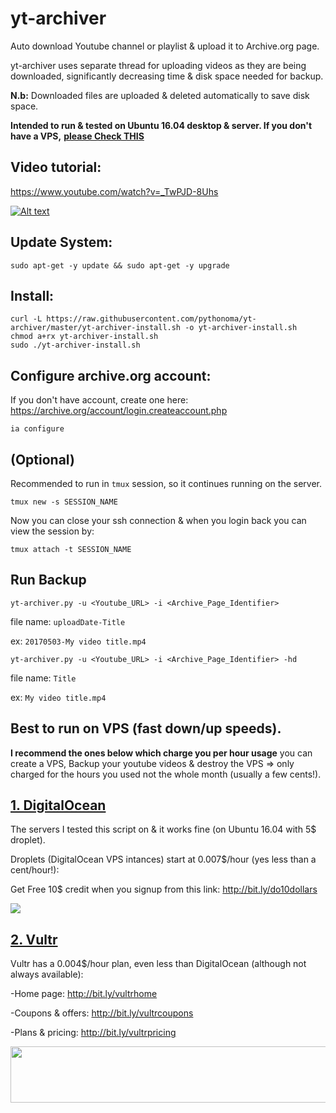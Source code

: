 # yt-archiver

Auto download Youtube channel or playlist & upload it to Archive.org page.

yt-archiver uses separate thread for uploading videos as they are being downloaded, significantly decreasing time & disk space needed for backup.

**N.b:** Downloaded files are uploaded & deleted automatically to save disk space.

**Intended to run & tested on Ubuntu 16.04 desktop & server. If you don't have a VPS,** <a href='#best-to-run-on-vps-fast-downup-speeds'>**please Check THIS**</a>


Video tutorial:
--------------------------------------------------------------------------------

https://www.youtube.com/watch?v=_TwPJD-8Uhs


[![Alt text](https://img.youtube.com/vi/_TwPJD-8Uhs/0.jpg)](https://www.youtube.com/watch?v=_TwPJD-8Uhs)


Update System:
--------------------------------------------------------------------------------
```
sudo apt-get -y update && sudo apt-get -y upgrade
```


Install:
---------------------------------------------------------------------------------
```
curl -L https://raw.githubusercontent.com/pythonoma/yt-archiver/master/yt-archiver-install.sh -o yt-archiver-install.sh
chmod a+rx yt-archiver-install.sh
sudo ./yt-archiver-install.sh
```

Configure archive.org account:
---------------------------------------------------------------------------------

If you don't have account, create one here: <a href="https://archive.org/account/login.createaccount.php" target="_blank">https://archive.org/account/login.createaccount.php</a>


```
ia configure
```


(Optional) 
---------------------------------------------------------------------------------

Recommended to run in ```tmux``` session, so it continues running on the server. 
```
tmux new -s SESSION_NAME
```
Now you can close your ssh connection & when you login back you can view the session by:
```
tmux attach -t SESSION_NAME
```


Run Backup
---------------------------------------------------------------------------------

```
yt-archiver.py -u <Youtube_URL> -i <Archive_Page_Identifier>
```
file name: ```uploadDate-Title```

ex: ```20170503-My video title.mp4```


```
yt-archiver.py -u <Youtube_URL> -i <Archive_Page_Identifier> -hd
```
file name: ```Title```

ex: ```My video title.mp4```


Best to run on VPS (fast down/up speeds). 
----------------------------------------------------------------------------

**I recommend the ones below which charge you per hour usage**
you can create a VPS, Backup your youtube videos & destroy the VPS => only charged for the hours you used not the whole month (usually a few cents!).


<a href="http://bit.ly/do10dollars"  target="_blank">**1. DigitalOcean**</a>
------------------------------------------------------------------------------------

The servers I tested this script on & it works fine (on Ubuntu 16.04 with 5$ droplet).

Droplets (DigitalOcean VPS intances) start at 0.007$/hour (yes less than a cent/hour!):

Get Free 10$ credit when you signup from this link: http://bit.ly/do10dollars

<a href="http://bit.ly/do10dollars" target="_blank"><img src="http://i.imgur.com/LVu6P6n.png"></a>


<a href="http://bit.ly/vultrhome"  target="_blank">**2. Vultr** </a>
------------------------------------------------------------------------------------
Vultr has a 0.004$/hour plan, even less than DigitalOcean (although not always available):

-Home page: http://bit.ly/vultrhome

-Coupons & offers: http://bit.ly/vultrcoupons

-Plans & pricing: http://bit.ly/vultrpricing

<a href="http://bit.ly/vultrhome"  target="_blank"><img src="https://www.vultr.com/media/banner_1.png" width="728" height="90"></a>

